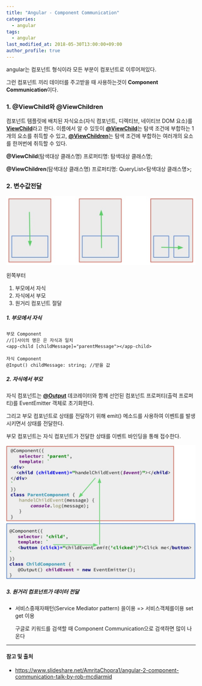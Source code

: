 ```yaml
---
title: "Angular - Component Communication"
categories: 
  - angular
tags:
  - angular
last_modified_at: 2018-05-30T13:00:00+09:00
author_profile: true
---
```

angular는 컴포넌트 형식이라 모든 부분이 컴포넌트로 이루어져있다.

그런 컴포넌트 끼리 데이터를 주고받을 때 사용하는것이 **Component Communication**이다.

### 1. @ViewChild와 @ViewChildren

컴포넌트 템플릿에 배치된 자식요소(자식 컴포넌트, 디렉티브, 네이티브 DOM 요소)를 [**ViewChild**](https://angular.io/api/core/ViewChild)라고 한다. 이름에서 알 수 있듯이 [**@ViewChild**](https://angular.io/api/core/ViewChild)는 탐색 조건에 부합하는 1개의 요소를 취득할 수 있고, [**@ViewChildren**](https://angular.io/api/core/ViewChildren)는 탐색 조건에 부합하는 여러개의 요소를 한꺼번에 취득할 수 있다.

**@ViewChild**(탐색대상 클래스명) 프로퍼티명: 탐색대상 클래스명;

**@ViewChildren**(탐색대상 클래스명) 프로퍼티명: QueryList<탐색대상 클래스명>;

### 2. 변수값전달

![1](/assets/img/posts/angular/componentCommu/1.png)

왼쪽부터
1. 부모에서 자식
2. 자식에서 부모
3. 원거리 컴포넌트 절달

##### 1. 부모에서 자식
    
    부모 Component
    //[]사이의 명은 은 자식과 일치
    <app-child [childMessage]="parentMessage"></app-child> 

    자식 Component
    @Input() childMessage: string; //받을 값

##### 2. 자식에서 부모

자식 컴포넌트는 [**@Output**](https://angular.io/api/core/Output) 데코레이터와 함께 선언된 컴포넌트 프로퍼티(출력 프로퍼티)를 EventEmitter 객체로 초기화한다. 

그리고 부모 컴포넌트로 상태를 전달하기 위해 emit() 메소드를 사용하여 이벤트를 발생시키면서 상태를 전달한다. 

부모 컴포넌트는 자식 컴포넌트가 전달한 상태를 이벤트 바인딩을 통해 접수한다.

![2](/assets/img/posts/angular/componentCommu/2.png)


##### 3. 원거리 컴포넌트가 데이터 전달

 - 서비스중재자패턴(Service Mediator pattern) 을이용
    => 서비스객체를이용 set get 이용

    구글로 키워드를 검색할 때 Component Communication으로 검색하면 많이 나온다

---
#### 참고 및 출처
- https://www.slideshare.net/AmritaChopra1/angular-2-component-communication-talk-by-rob-mcdiarmid